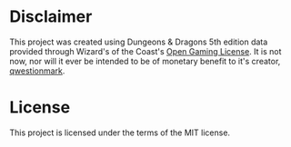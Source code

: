 # Disclaimer
This project was created using Dungeons & Dragons 5th edition data provided through Wizard's of the Coast's [Open Gaming License](https://www.wizards.com/default.asp?x=d20/oglfaq/20040123f). It is not now, nor will it ever be intended to be of monetary benefit to it's creator, [qwestionmark](https://github/qwestionmark).

# License
This project is licensed under the terms of the MIT license.